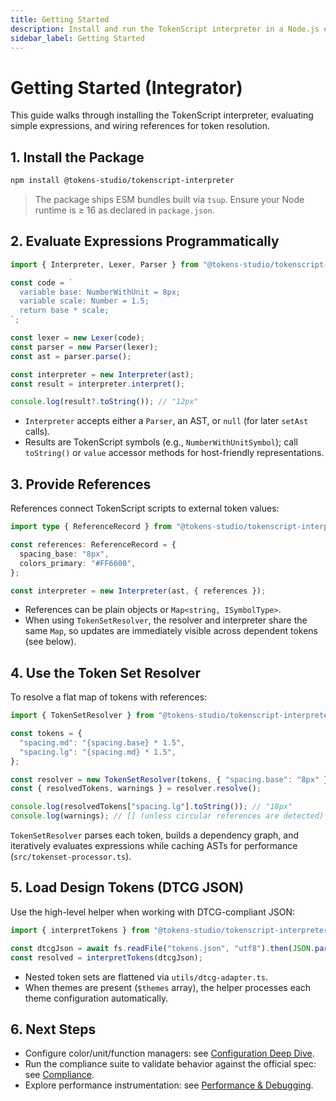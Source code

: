 ```yaml
---
title: Getting Started
description: Install and run the TokenScript interpreter in a Node.js environment.
sidebar_label: Getting Started
---
```


# Getting Started (Integrator)

This guide walks through installing the TokenScript interpreter, evaluating simple expressions, and wiring references for token resolution.

## 1. Install the Package

```bash
npm install @tokens-studio/tokenscript-interpreter
```

> The package ships ESM bundles built via `tsup`. Ensure your Node runtime is ≥ 16 as declared in `package.json`.

## 2. Evaluate Expressions Programmatically

```ts
import { Interpreter, Lexer, Parser } from "@tokens-studio/tokenscript-interpreter";

const code = `
  variable base: NumberWithUnit = 8px;
  variable scale: Number = 1.5;
  return base * scale;
`;

const lexer = new Lexer(code);
const parser = new Parser(lexer);
const ast = parser.parse();

const interpreter = new Interpreter(ast);
const result = interpreter.interpret();

console.log(result?.toString()); // "12px"
```

- `Interpreter` accepts either a `Parser`, an AST, or `null` (for later `setAst` calls).
- Results are TokenScript symbols (e.g., `NumberWithUnitSymbol`); call `toString()` or `value` accessor methods for host-friendly representations.

## 3. Provide References

References connect TokenScript scripts to external token values:

```ts
import type { ReferenceRecord } from "@tokens-studio/tokenscript-interpreter";

const references: ReferenceRecord = {
  spacing_base: "8px",
  colors_primary: "#FF6600",
};

const interpreter = new Interpreter(ast, { references });
```

- References can be plain objects or `Map<string, ISymbolType>`.
- When using `TokenSetResolver`, the resolver and interpreter share the same `Map`, so updates are immediately visible across dependent tokens (see below).

## 4. Use the Token Set Resolver

To resolve a flat map of tokens with references:

```ts
import { TokenSetResolver } from "@tokens-studio/tokenscript-interpreter";

const tokens = {
  "spacing.md": "{spacing.base} * 1.5",
  "spacing.lg": "{spacing.md} * 1.5",
};

const resolver = new TokenSetResolver(tokens, { "spacing.base": "8px" });
const { resolvedTokens, warnings } = resolver.resolve();

console.log(resolvedTokens["spacing.lg"].toString()); // "18px"
console.log(warnings); // [] (unless circular references are detected)
```

`TokenSetResolver` parses each token, builds a dependency graph, and iteratively evaluates expressions while caching ASTs for performance (`src/tokenset-processor.ts`).

## 5. Load Design Tokens (DTCG JSON)

Use the high-level helper when working with DTCG-compliant JSON:

```ts
import { interpretTokens } from "@tokens-studio/tokenscript-interpreter";

const dtcgJson = await fs.readFile("tokens.json", "utf8").then(JSON.parse);
const resolved = interpretTokens(dtcgJson);
```

- Nested token sets are flattened via `utils/dtcg-adapter.ts`.
- When themes are present (`$themes` array), the helper processes each theme configuration automatically.

## 6. Next Steps

- Configure color/unit/function managers: see [Configuration Deep Dive](configuration.md).
- Run the compliance suite to validate behavior against the official spec: see [Compliance](compliance.md).
- Explore performance instrumentation: see [Performance & Debugging](performance-debugging.md).
